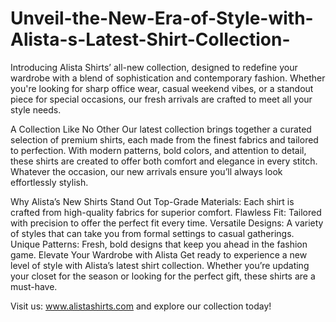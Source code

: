 # Unveil-the-New-Era-of-Style-with-Alista-s-Latest-Shirt-Collection-
Introducing Alista Shirts’ all-new collection, designed to redefine your wardrobe with a blend of sophistication and contemporary fashion. Whether you're looking for sharp office wear, casual weekend vibes, or a standout piece for special occasions, our fresh arrivals are crafted to meet all your style needs.

A Collection Like No Other
Our latest collection brings together a curated selection of premium shirts, each made from the finest fabrics and tailored to perfection. With modern patterns, bold colors, and attention to detail, these shirts are created to offer both comfort and elegance in every stitch. Whatever the occasion, our new arrivals ensure you’ll always look effortlessly stylish.

Why Alista’s New Shirts Stand Out
Top-Grade Materials: Each shirt is crafted from high-quality fabrics for superior comfort.
Flawless Fit: Tailored with precision to offer the perfect fit every time.
Versatile Designs: A variety of styles that can take you from formal settings to casual gatherings.
Unique Patterns: Fresh, bold designs that keep you ahead in the fashion game.
Elevate Your Wardrobe with Alista
Get ready to experience a new level of style with Alista’s latest shirt collection. Whether you’re updating your closet for the season or looking for the perfect gift, these shirts are a must-have.

Visit us: www.alistashirts.com and explore our collection today!
